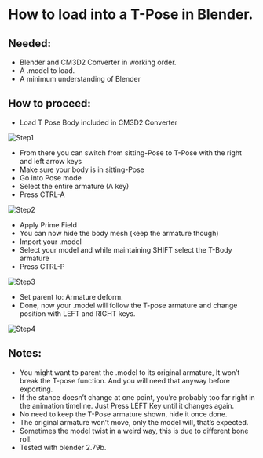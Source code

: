 # How to load into a T-Pose in Blender.
## Needed:
-	Blender and CM3D2 Converter in working order.
-	A .model to load.
-	A minimum understanding of Blender

## How to proceed:
-	Load T Pose Body included in CM3D2 Converter

![Step1](https://i.imgur.com/8LpVOFX.jpg)
-	From there you can switch from sitting-Pose to T-Pose with the right and left arrow keys
-	Make sure your body is in sitting-Pose
-	Go into Pose mode
-	Select the entire armature (A key)
-	Press CTRL-A

![Step2](https://i.imgur.com/VB91Ko3.jpg)
-	Apply Prime Field
-	You can now hide the body mesh (keep the armature though)
-	Import your .model
-	Select your model and while maintaining SHIFT select the T-Body armature
-	Press CTRL-P

![Step3](https://i.imgur.com/P6cB6nE.jpg)
-	Set parent to: Armature deform.
-	Done, now your .model will follow the T-pose armature and change position with LEFT and RIGHT keys.

![Step4](https://i.imgur.com/ST2eZ79.jpg)

## Notes:
-	You might want to parent the .model to its original armature, It won’t break the T-pose function. And you will need that anyway before exporting.
-	If the stance doesn’t change at one point, you’re probably too far right in the animation timeline. Just Press LEFT Key until it changes again.
-	No need to keep the T-Pose armature shown, hide it once done.
-	The original armature won’t move, only the model will, that’s expected.
-	Sometimes the model twist in a weird way, this is due to different bone roll.
-	Tested with blender 2.79b.

